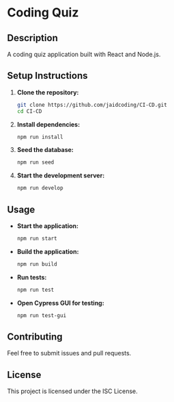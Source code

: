 # Coding Quiz

## Description
A coding quiz application built with React and Node.js.

## Setup Instructions

1. **Clone the repository:**
   ```bash
   git clone https://github.com/jaidcoding/CI-CD.git
   cd CI-CD
   ```

2. **Install dependencies:**
   ```bash
   npm run install
   ```

3. **Seed the database:**
   ```bash
   npm run seed
   ```

4. **Start the development server:**
   ```bash
   npm run develop
   ```

## Usage

- **Start the application:**
  ```bash
  npm run start
  ```

- **Build the application:**
  ```bash
  npm run build
  ```

- **Run tests:**
  ```bash
  npm run test
  ```

- **Open Cypress GUI for testing:**
  ```bash
  npm run test-gui
  ```

## Contributing
Feel free to submit issues and pull requests.

## License
This project is licensed under the ISC License.
